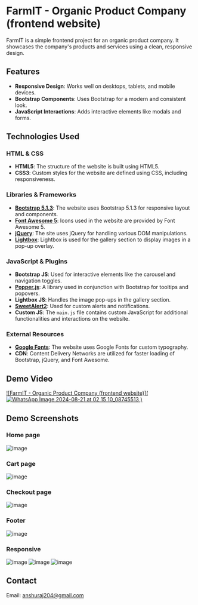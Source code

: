# FarmIT - Organic Product Company (frontend website)

FarmIT is a simple frontend project for an organic product company. It showcases the company's products and services using a clean, responsive design.

## Features
- **Responsive Design**: Works well on desktops, tablets, and mobile devices.
- **Bootstrap Components**: Uses Bootstrap for a modern and consistent look.
- **JavaScript Interactions**: Adds interactive elements like modals and forms.

## Technologies Used

### HTML & CSS
- **HTML5**: The structure of the website is built using HTML5.
- **CSS3**: Custom styles for the website are defined using CSS, including responsiveness.

### Libraries & Frameworks
- **[Bootstrap 5.1.3](https://getbootstrap.com/)**: The website uses Bootstrap 5.1.3 for responsive layout and components.
- **[Font Awesome 5](https://fontawesome.com/)**: Icons used in the website are provided by Font Awesome 5.
- **[jQuery](https://jquery.com/)**: The site uses jQuery for handling various DOM manipulations.
- **[Lightbox](https://lokeshdhakar.com/projects/lightbox2/)**: Lightbox is used for the gallery section to display images in a pop-up overlay.

### JavaScript & Plugins
- **Bootstrap JS**: Used for interactive elements like the carousel and navigation toggles.
- **[Popper.js](https://popper.js.org/)**: A library used in conjunction with Bootstrap for tooltips and popovers.
- **Lightbox JS**: Handles the image pop-ups in the gallery section.
- **[SweetAlert2](https://sweetalert2.github.io/)**: Used for custom alerts and notifications.
- **Custom JS**: The `main.js` file contains custom JavaScript for additional functionalities and interactions on the website.

### External Resources
- **[Google Fonts](https://fonts.google.com/)**: The website uses Google Fonts for custom typography.
- **CDN**: Content Delivery Networks are utilized for faster loading of Bootstrap, jQuery, and Font Awesome.
## Demo Video
[![FarmIT - Organic Product Company (frontend website)](![WhatsApp Image 2024-08-21 at 02 15 10_08745513](https://github.com/user-attachments/assets/1f52848d-2756-47b0-9cd8-56af992cc971)
)](https://www.youtube.com/watch?v=adf1wH-CwL4)
## Demo Screenshots
### Home page
![image](https://github.com/user-attachments/assets/f155dcd2-26ef-49c2-9065-68b9e4cf9637)
### Cart page
![image](https://github.com/user-attachments/assets/dc256e8c-d0ba-4fbe-965e-b2af4219c1f4)
### Checkout page
![image](https://github.com/user-attachments/assets/b35afb93-2773-4241-b55d-f0413284b25a)
### Footer
![image](https://github.com/user-attachments/assets/988be351-21e3-46f5-a127-2b23206a47e2)
### Responsive
![image](https://github.com/user-attachments/assets/3a5f4a07-a335-4c67-b9e7-f6ab3c0fbe17)
![image](https://github.com/user-attachments/assets/0a3b1127-e74d-412a-be44-deda3a2a7d55)
![image](https://github.com/user-attachments/assets/93e431f3-590a-4000-b1de-abed69a26686)

## Contact
Email: anshuraj204@gmail.com

